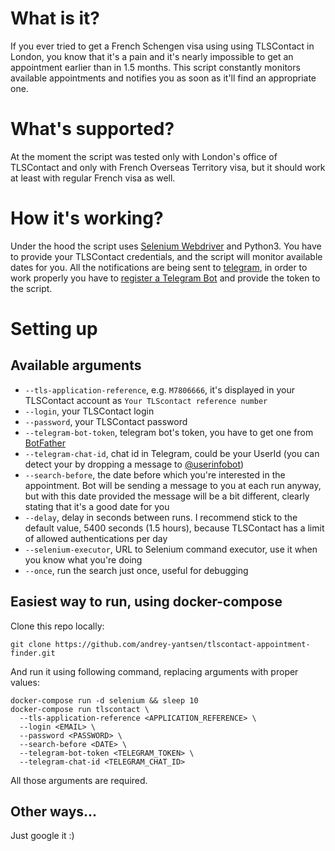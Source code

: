 # What is it?

If you ever tried to get a French Schengen visa using using TLSContact in London, you know that it's a pain
and it's nearly impossible to get an appointment earlier than in 1.5 months. This script constantly monitors
available appointments and notifies you as soon as it'll find an appropriate one.

# What's supported?

At the moment the script was tested only with London's office of TLSContact and only with French Overseas
Territory visa, but it should work at least with regular French visa as well.

# How it's working?

Under the hood the script uses [Selenium Webdriver](https://www.seleniumhq.org/projects/webdriver/) and
Python3. You have to provide your TLSContact credentials, and the script will monitor available dates for you.
All the notifications are being sent to [telegram](https://telegram.org), in order to work properly you have
to [register a Telegram Bot](https://core.telegram.org/bots#6-botfather) and provide the token to the script.

# Setting up

## Available arguments

* `--tls-application-reference`, e.g. `M7806666`, it's displayed in your TLSContact account as `Your TLScontact
  reference number`
* `--login`, your TLSContact login
* `--password`, your TLSContact password
* `--telegram-bot-token`, telegram bot's token, you have to get one from [BotFather](https://core.telegram.org/bots#6-botfather)
* `--telegram-chat-id`, chat id in Telegram, could be your UserId (you can detect your by dropping a message to
  [@userinfobot](https://t.me/userinfobot))
* `--search-before`, the date before which you're interested in the appointment. Bot will be sending a message
  to you at each run anyway, but with this date provided the message will be a bit different, clearly stating
  that it's a good date for you
* `--delay`, delay in seconds between runs. I recommend stick to the default value, 5400 seconds (1.5 hours),
  because TLSContact has a limit of allowed authentications per day   
* `--selenium-executor`, URL to Selenium command executor, use it when you know what you're doing
* `--once`, run the search just once, useful for debugging

## Easiest way to run, using docker-compose

Clone this repo locally:

```
git clone https://github.com/andrey-yantsen/tlscontact-appointment-finder.git
```

And run it using following command, replacing arguments with proper values:

```
docker-compose run -d selenium && sleep 10
docker-compose run tlscontact \
  --tls-application-reference <APPLICATION_REFERENCE> \
  --login <EMAIL> \
  --password <PASSWORD> \
  --search-before <DATE> \
  --telegram-bot-token <TELEGRAM_TOKEN> \
  --telegram-chat-id <TELEGRAM_CHAT_ID>
```

All those arguments are required.

## Other ways...

Just google it :)
